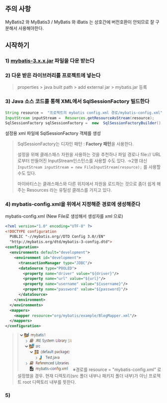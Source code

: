 ## 주의 사항
MyBatis2 와 MyBatis3 / MyBatis 와 iBatis 는 상호간에 버전호환이 안되므로 잘 구분해서 사용해야한다.

## 시작하기

### 1) [mybatis-3.x.x.jar](https://github.com/mybatis/mybatis-3/releases) 파일을 다운 받는다

### 2) 다운 받은 라이브러리를 프로젝트에 넣는다
> properties > java built path > add external jar > mybatis.jar 등록
> 
### 3) Java 소스 코드를 통해 XML에서 SqlSessionFactory 빌드한다
```java
String resource =  "프로젝트의 mybatis config.xml 경로/mybatis-config.xml";  
InputStream inputStream =  Resources.getResourceAsStream(resource);
SqlSessionFactory sqlSessionFactory =  new  SqlSessionFactoryBuilder().build(inputStream);
```
설정용 xml 파일에 SqlSessionFactory 객체를 생성
>SqlSessionFactory는 디자인 패턴 : **Factory 패턴**을 사용한다.
>
>설정을 위해 클래스패스 자원을 사용하는 것을 추천하나 파일 경로나 file:// URL로부터 만들어진 InputStream인스턴스를 사용할 수도 있다. 
>→2행 대신 `InputStream inputStream = new FileInputStream(resource);` 를 사용할 수도 있다.
>
>마이바티스는 클래스패스와 다른 위치에서 자원을 로드하는 것으로 좀더 쉽게 해주는 Resources 라는 유틸성 클래스를 가지고 있다.
### 4) mybatis-config.xml을 위에서 지정해준 경로에 생성해준다
mybatis-config.xml (New File로 생성해서 생성자를 xml 으로)
```xml
<?xml version="1.0" encoding="UTF-8" ?>
<!DOCTYPE configuration
  PUBLIC "-//mybatis.org//DTD Config 3.0//EN"
  "http://mybatis.org/dtd/mybatis-3-config.dtd">
<configuration>
  <environments default="development">
    <environment id="development">
      <transactionManager type="JDBC"/>
      <dataSource type="POOLED">
        <property name="driver" value="${driver}"/>
        <property name="url" value="${url}"/>
        <property name="username" value="${username}"/>
        <property name="password" value="${password}"/>
      </dataSource>
    </environment>
  </environments>
  <mappers>
    <mapper resource="org/mybatis/example/BlogMapper.xml"/>
  </mappers>
</configuration>
```
>![enter image description here](https://github.com/ette9844/writing_md/blob/master/imgs/mybatis-path.PNG?raw=true)
>※경로를 resource = "mybatis-config.xml" 로 설정했을 경우. 현재 디렉토리(src 폴더 내부나 패키지 폴더 내부)가 아닌 프로젝트 root 디렉토리 내부를 뜻한다.

### 5)
<!--stackedit_data:
eyJoaXN0b3J5IjpbMjc3MDk5MjY0LDU4NTg4MTQyMiwxNTczMj
U1OTU1LDEzOTgzNDgwMTYsLTE3NjMxMDQxMDZdfQ==
-->